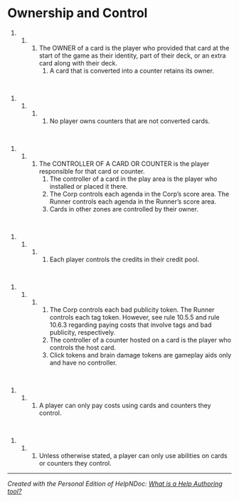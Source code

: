 # Ownership and Control

1. &nbsp;
   1. &nbsp;
      1. The OWNER of a card is the player who provided that card at the start of the game as their identity, part of their deck, or an extra card along with their deck.
         1. A card that is converted into a counter retains its owner.

&nbsp;

1. &nbsp;
   1. &nbsp;
      1. &nbsp;
         1. No player owns counters that are not converted cards.

&nbsp;

1. &nbsp;
   1. &nbsp;
      1. The CONTROLLER OF A CARD OR COUNTER is the player responsible for that card or counter.
         1. The controller of a card in the play area is the player who installed or placed it there.
         1. The Corp controls each agenda in the Corp’s score area. The Runner controls each agenda in the Runner’s score area.
         1. Cards in other zones are controlled by their owner.

&nbsp;

1. &nbsp;
   1. &nbsp;
      1. &nbsp;
         1. Each player controls the credits in their credit pool.

&nbsp;

1. &nbsp;
   1. &nbsp;
      1. &nbsp;
         1. The Corp controls each bad publicity token. The Runner controls each tag token. However, see rule 10.5.5 and rule 10.6.3 regarding paying costs that involve tags and bad publicity, respectively.
         1. The controller of a counter hosted on a card is the player who controls the host card.
         1. Click tokens and brain damage tokens are gameplay aids only and have no controller.

&nbsp;

1. &nbsp;
   1. &nbsp;
      1. A player can only pay costs using cards and counters they control.

&nbsp;

1. &nbsp;
   1. &nbsp;
      1. Unless otherwise stated, a player can only use abilities on cards or counters they control.

***
_Created with the Personal Edition of HelpNDoc: [What is a Help Authoring tool?](<https://www.helpauthoringsoftware.com>)_
